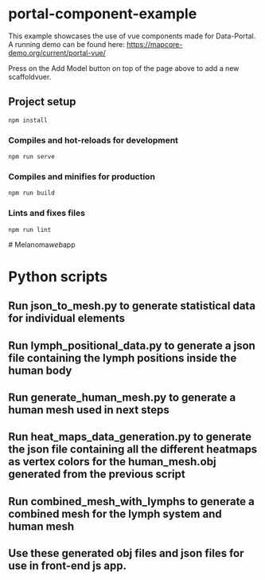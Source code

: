 # portal-component-example

This example showcases the use of vue components made for Data-Portal. A running demo can be found here: https://mapcore-demo.org/current/portal-vue/

Press on the Add Model button on top of the page above to add a new scaffoldvuer. 


## Project setup

```
npm install
```

### Compiles and hot-reloads for development
```
npm run serve
```

### Compiles and minifies for production
```
npm run build
```

### Lints and fixes files
```
npm run lint
```
#   M e l a n o m a _ w e b _ a p p 


# Python scripts
## Run json_to_mesh.py to generate statistical data for individual elements
## Run lymph_positional_data.py to generate a json file containing the lymph positions inside the human body
## Run generate_human_mesh.py to generate a human mesh used in next steps
## Run heat_maps_data_generation.py to generate the json file containing all the different heatmaps as vertex colors for the human_mesh.obj generated from the previous script
## Run combined_mesh_with_lymphs to generate a combined mesh for the lymph system and human mesh
## Use these generated obj files and json files for use in front-end js app.

 
 
